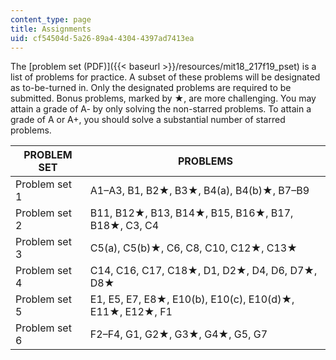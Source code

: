 ```yaml
---
content_type: page
title: Assignments
uid: cf54504d-5a26-89a4-4304-4397ad7413ea
---
```


The [problem set (PDF)]({{< baseurl >}}/resources/mit18_217f19_pset) is a list of problems for practice. A subset of these problems will be designated as to-be-turned in. Only the designated problems are required to be submitted. Bonus problems, marked by ★, are more challenging. You may attain a grade of A- by only solving the non-starred problems. To attain a grade of A or A+, you should solve a substantial number of starred problems.

| PROBLEM SET | PROBLEMS |
| --- | --- |
| Problem set 1 | A1–A3, B1, B2★, B3★, B4(a), B4(b)★, B7–B9 |
| Problem set 2 | B11, B12★, B13, B14★, B15, B16★, B17, B18★, C3, C4 |
| Problem set 3 | C5(a), C5(b)★, C6, C8, C10, C12★, C13★ |
| Problem set 4 | C14, C16, C17, C18★, D1, D2★, D4, D6, D7★, D8★ |
| Problem set 5 | E1, E5, E7, E8★, E10(b), E10(c), E10(d)★, E11★, E12★, F1 |
| Problem set 6 | F2–F4, G1, G2★, G3★, G4★, G5, G7